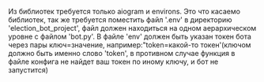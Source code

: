 Из библиотек требуется только aiogram и environs.
Это что касаемо библиотек, так же требуется поместить файл '.env' в директорию 'election_bot_project', файл должен находиться на одном аерархическом уровне с файлом 'bot.py'.
В файле 'env' должен быть указан токен бота через пары ключ=значение, например:"token=какой-то токен'(ключом должно быть именно слово 'token', в противном случае функция в файле конфига не найдет ваш токен по иному ключу, и бот не запустится)
